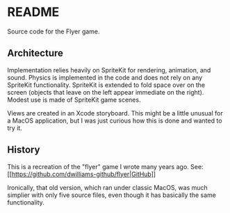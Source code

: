 #  README

Source code for the Flyer game.

## Architecture

Implementation relies heavily on SpriteKit for rendering, animation, and sound. Physics is implemented
in the code and does not rely on any SpriteKit functionality. SpriteKit is extended to fold space over 
on the screen (objects that leave on the left appear immediate on the right). Modest use is made
of SpriteKit game scenes.

Views are created in an Xcode storyboard. This might be a little unusual for a MacOS application, but I was
just curious how this is done and wanted to try it.

## History

This is a recreation of the "flyer" game I wrote many years ago. See:
  [[https://github.com/dwilliams-github/flyer|GitHub]]

Ironically, that old version, which ran under classic MacOS, was much simplier with only five source files,
even though it has basically the same functionality.
